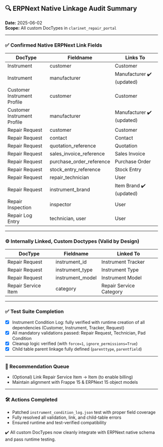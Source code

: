 ## 🔍 ERPNext Native Linkage Audit Summary

**Date:** 2025-06-02  
**Scope:** All custom DocTypes in `clarinet_repair_portal`

---

### ✅ Confirmed Native ERPNext Link Fields
| DocType | Fieldname | Links To |
|---------|-----------|----------|
| Instrument | customer | Customer |
| Instrument | manufacturer | Manufacturer ✔️ (updated) |
| Customer Instrument Profile | customer | Customer |
| Customer Instrument Profile | manufacturer | Manufacturer ✔️ (updated) |
| Repair Request | customer | Customer |
| Repair Request | contact | Contact |
| Repair Request | quotation_reference | Quotation |
| Repair Request | sales_invoice_reference | Sales Invoice |
| Repair Request | purchase_order_reference | Purchase Order |
| Repair Request | stock_entry_reference | Stock Entry |
| Repair Request | repair_technician | User |
| Repair Request | instrument_brand | Item Brand ✔️ (updated) |
| Repair Inspection | inspector | User |
| Repair Log Entry | technician, user | User |

---

### ⚙️ Internally Linked, Custom Doctypes (Valid by Design)
| DocType | Fieldname | Linked To |
|---------|-----------|------------|
| Repair Request | instrument_id | Instrument Tracker |
| Repair Request | instrument_type | Instrument Type |
| Repair Request | instrument_model | Instrument Model |
| Repair Service Item | category | Repair Service Category |

---

### ✅ Test Suite Completion
- [x] Instrument Condition Log: fully verified with runtime creation of all dependencies (Customer, Instrument, Tracker, Request)
- [x] All mandatory validations passed: Repair Request, Technician, Pad Condition
- [x] Cleanup logic verified (with `force=1`, `ignore_permissions=True`)
- [x] Child table parent linkage fully defined (`parenttype`, `parentfield`)

---

### 📝 Recommendation Queue
- (Optional) Link Repair Service Item → Item (to enable billing)
- Maintain alignment with Frappe 15 & ERPNext 15 object models

---

### 🛠 Actions Completed
- Patched `instrument_condition_log.json` test with proper field coverage
- Fully resolved all validation, link, and child-table errors
- Ensured runtime and test-verified compatibility

✔️ All custom DocTypes now cleanly integrate with ERPNext native schema and pass runtime testing.